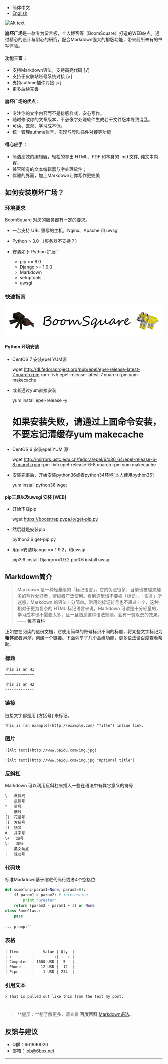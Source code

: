* 简体中文
* [English]()

![Alt text](https://camo.githubusercontent.com/4da62e9d0a03f219020490243608ab79088fa6b2/68747470733a2f2f696d672e626c657373696e672e73747564696f2f696d616765732f323031372f30312f30312f62732d6c6f676f2e706e67)

 

**崩坏广场**是一款专为留言板，个人博客等（BoomSquare）打造的WEB站点，通过精心的设计与耐心的研究，配合Markdown强大的排版功能，带来前所未有的书写体验。


#### **功能丰富** ：

* 支持Markdown语法，支持高亮代码 [√]
* 支持于皮肤站账号系统对接 [×]
* 支持authme插件对接 [×]
* 更多后续完善

#### **崩坏广场的优点**：

* 专注你的文字内容而不是排版样式，安心写作。
* 随时修改你的文章版本，不必像字处理软件生成若干文件版本导致混乱。
* 可读、直观、学习成本低。
* 统一管理authme账号，实现与登陆插件对接等功能

#### **得心应手** ：

* 简洁高效的编辑器，轻松的导出 HTML、PDF 和本身的 .md 文件, 纯文本内容。
* 兼容所有的文本编辑器与字处理软件；
* 优雅的界面，加上Markdown让你写作更完美



## 如何安装崩坏广场？

### 环境要求
BoomSquare 对您的服务器有一定的要求。
* 一台支持 URL 重写的主机，Nginx、Apache 和 uwsgi
* Python > 3.0 （服务器不支持？）
* 安装如下 Python 扩展：

	* pip  >= 8.0
    * Django >= 1.9.0
    * Markdown
    * setuptools
    * uwsgi



### 快速指南
![Alt text](img/log.png)
#### Python 环境安装
* CentOS 7 安装epel YUM源 

    wget http://dl.fedoraproject.org/pub/epel/epel-release-latest-7.noarch.rpm
    rpm -ivh epel-release-latest-7.noarch.rpm
    yum makecache
   
* 或者通过yum直接安装

    yum install epel-release -y
    # 如果安装失败，请通过上面命令安装，不要忘记清缓存yum makecache

* CentOS 6 安装epel YUM 源

    wget http://mirrors.ustc.edu.cn/fedora/epel/6/x86_64/epel-release-6-8.noarch.rpm
    rpm -ivh epel-release-6-8.noarch.rpm
    yum makecache

* 安装完事后，开始安装python36或者python34环境[本人使用python36]

    yum install python36 wget




#### pip工具以及uwsgi 安装 [WEB]
    
* 开始下载pip 

    wget https://bootstrap.pypa.io/get-pip.py
    
* 然后就是安装pip

    python3.6 get-pip.py

* 用pip安装Django == 1.9.2，和uwsgi

    pip3.6 install Django==1.9.2
    pip3.6 install uwsgi
 
    
    






















## Markdown简介

> Markdown 是一种轻量级的「标记语言」，它的优点很多，目前也被越来越多的写作爱好者，撰稿者广泛使用。看到这里请不要被「标记」、「语言」所迷惑，Markdown 的语法十分简单。常用的标记符号也不超过十个，这种相对于更为复杂的 HTML 标记语言来说，Markdown 可谓是十分轻量的，学习成本也不需要太多，且一旦熟悉这种语法规则，会有一劳永逸的效果。—— [维基百科](https://zh.wikipedia.org/wiki/Markdown)

正如您在阅读的这份文档，它使用简单的符号标识不同的标题，将某些文字标记为**粗体**或者*斜体*，创建一个[链接](http://www.example.com)。下面列举了几个高级功能，更多语法请百度查看帮助。 

### 标题

	This is an H1
	=============

	This is an H2
	-------------


### 链接
链接文字都是用 [方括号] 来标记。

    This is [an example](http://example.com/ "Title") inline link.


### 图片

    ![Alt text](http://www.baidu.com/img.jpg)

    ![Alt text](http://www.baidu.com/img.jpg "Optional title")


### 反斜杠
Markdown 可以利用反斜杠来插入一些在语法中有其它意义的符号

	\   反斜线
	`   反引号
	*   星号
	_   底线
	{}  花括号
	[]  方括号
	()  括弧
	#   井字号
	\+   加号
	\-   减号
	.   英文句点
	!   惊叹号


### 代码块
标准Markdown基于缩进代码行或者4个空格位:
``` python
def somefunc(param1=None, param2=0):
    if param1 > param2: # interesting
        print 'Greater'
    return (param2 - param1 + 1) or None
class SomeClass:
    pass

... prompt'''
```

### 表格
	| Item      |    Value | Qty  |
	| :-------- | --------:| :--: |
	| Computer  | 1600 USD |  5   |
	| Phone     |   12 USD |  12  |
	| Pipe      |    1 USD | 234  |

### 引用文本
	> That is pulled out like this from the text my post.



# 
# 

 

> **提示：**想了解更多，请查看 **百度百科** [Markdown语法][4]。





## 反馈与建议
- Q群：661890020
- 邮箱：job@6box.net

---------


  [1]: http://maxiang.info/client_zh
  [2]: https://chrome.google.com/webstore/detail/kidnkfckhbdkfgbicccmdggmpgogehop
  [3]: http://adrai.github.io/flowchart.js/
  [4]: http://bramp.github.io/js-sequence-diagrams/
  [5]: https://dev.yinxiang.com/doc/articles/enml.php

